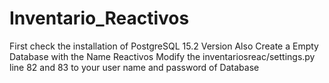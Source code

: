 # Inventario_Reactivos


First check the installation of PostgreSQL 15.2 Version 
Also Create a Empty Database with the Name Reactivos
Modify the inventariosreac/settings.py  line 82 and 83  to your user name and password of Database
